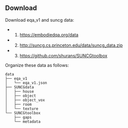 ## Download
Download eqa_v1 and suncg data:
- 1) https://embodiedqa.org/data
- 2) http://suncg.cs.princeton.edu/data/suncg_data.zip
- 3) https://github.com/shurans/SUNCGtoolbox

Organize these data as follows:
```
data
├── eqa_v1
│   └── eqa_v1.json
├── SUNCGdata
│   ├── house
│   ├── object
│   ├── object_vox
│   ├── room
│   └── texture 
└── SUNCGtoolbox
    ├── gaps 
    └── metadata
```
